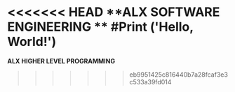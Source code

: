 <<<<<<< HEAD
**ALX SOFTWARE ENGINEERING **
#Print ('Hello, World!')
=======
**ALX HIGHER LEVEL PROGRAMMING**
>>>>>>> eb9951425c816440b7a28fcaf3e3c533a39fd014

